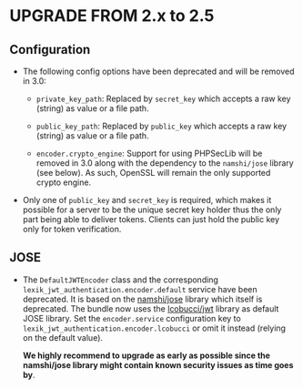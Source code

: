 UPGRADE FROM 2.x to 2.5
=======================

Configuration
-------------

* The following config options have been deprecated and will be removed in 3.0:

  - `private_key_path`: Replaced by `secret_key` which accepts a raw key (string) as value or a file path.

  - `public_key_path`: Replaced by `public_key` which accepts a raw key (string) as value or a file path.

  - `encoder.crypto_engine`: Support for using PHPSecLib will be removed in 3.0 along with the dependency to
    the `namshi/jose` library (see below). As such, OpenSSL will remain the only supported crypto engine.

* Only one of `public_key` and `secret_key` is required, which makes it possible for a server to be the
  unique secret key holder thus the only part being able to deliver tokens.
  Clients can just hold the public key only for token verification.
  
JOSE
----

* The `DefaultJWTEncoder` class and the corresponding `lexik_jwt_authentication.encoder.default` service
  have been deprecated. It is based on the [namshi/jose](https://github.com/namshi/jose) library which itself
  is deprecated. The bundle now uses the [lcobucci/jwt](https://github.com/lcobucci/jwt) library as default JOSE library.
  Set the `encoder.service` configuration key to `lexik_jwt_authentication.encoder.lcobucci` or omit it instead 
  (relying on the default value).
  
  **We highly recommend to upgrade as early as possible since the namshi/jose library might contain known security issues as time goes by**.
